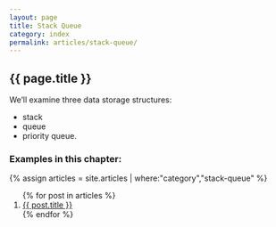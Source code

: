 ```yaml
---
layout: page
title: Stack Queue
category: index
permalink: articles/stack-queue/
---
```

    
## {{ page.title }}

We’ll examine three data storage structures:
- stack
- queue
- priority queue.

### Examples in this chapter:

{% assign articles = site.articles | where:"category","stack-queue" %}
<ol>
    {% for post in articles %}
      <li><a href="{{ post.url | prepend: site.baseurl }}">{{ post.title }}</a></li>
    {% endfor %}
</ol>